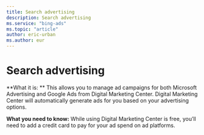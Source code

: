 ```yaml
---
title: Search advertising
description: Search advertising
ms.service: "bing-ads"
ms.topic: "article"
author: eric-urban
ms.author: eur
---
```


# Search advertising

**What it is: ** This allows you to manage ad campaigns for both Microsoft Advertising and Google Ads from Digital Marketing Center. Digital Marketing Center will automatically generate ads for you based on your advertising options.

**What you need to know:** While using Digital Marketing Center is free, you’ll need to add a credit card to pay for your ad spend on ad platforms.


